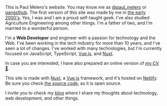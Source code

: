 This is Paul Melero's website. You may know me as [@paul_melero](https://twitter.com/paul_melero) or [gangsthub](https://github.com/gangsthub/). The first version of this site was made by me in [the early 2000's](http://web.archive.org/web/20020603194144/http://www.graficos.net:80/). Yes, I was and I am a proud self-taught geek. I've also studied Agriculture Engineering among other things. I'm a father of two, and I'm married to a wonderful person.

I'm a **Web Developer** and engineer with a passion for technology and the Web. I've been working in the tech industry for more than 10 years, and I've seen a lot of changes. I've worked with many technologies, but I'm currently focused on JavaScript, TypeScript, [Vue.js](https://vuejs.org/), and [Nuxt](https://nuxt.com/).

In case you are interested, I have also prepared an online version of [my CV 📝](https://paulmelero.netlify.app/).

This site is made with [Nuxt](https://nuxt.com/), a [Vue.js](https://vuejs.org/) framework, and it's hosted on [Netlify](https://www.netlify.com/). Be sure you check [the source code](https://github.com/gangsthub/graficos.net), as it is open source.

I invite you to check my [blog](/blog) where I share my thoughts about technology, web development, and other things.
